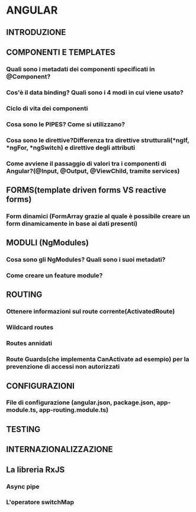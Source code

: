 # ANGULAR

## INTRODUZIONE

## COMPONENTI E TEMPLATES
### Quali sono i metadati dei componenti specificati in @Component?
### Cos'è il data binding? Quali sono i 4 modi in cui viene usato?
### Ciclo di vita dei componenti
### Cosa sono le PIPES? Come si utilizzano?
### Cosa sono le direttive?Differenza tra direttive strutturali(*ngIf, *ngFor, *ngSwitch) e direttive degli attributi
### Come avviene il passaggio di valori tra i componenti di Angular?(@Input, @Output, @ViewChild, tramite services)

## FORMS(template driven forms VS reactive forms)
### Form dinamici (FormArray grazie al quale è possibile creare un form dinamicamente in base ai dati presenti)

## MODULI (NgModules)
### Cosa sono gli NgModules? Quali sono i suoi metadati?
### Come creare un feature module?

## ROUTING 
### Ottenere informazioni sul route corrente(ActivatedRoute)
### Wildcard routes
### Routes annidati
### Route Guards(che implementa CanActivate ad esempio) per la prevenzione di accessi non autorizzati


## CONFIGURAZIONI
### File di configurazione (angular.json, package.json, app-module.ts, app-routing.module.ts)

## TESTING 

## INTERNAZIONALIZZAZIONE

## La libreria RxJS
### Async pipe
### L'operatore switchMap

